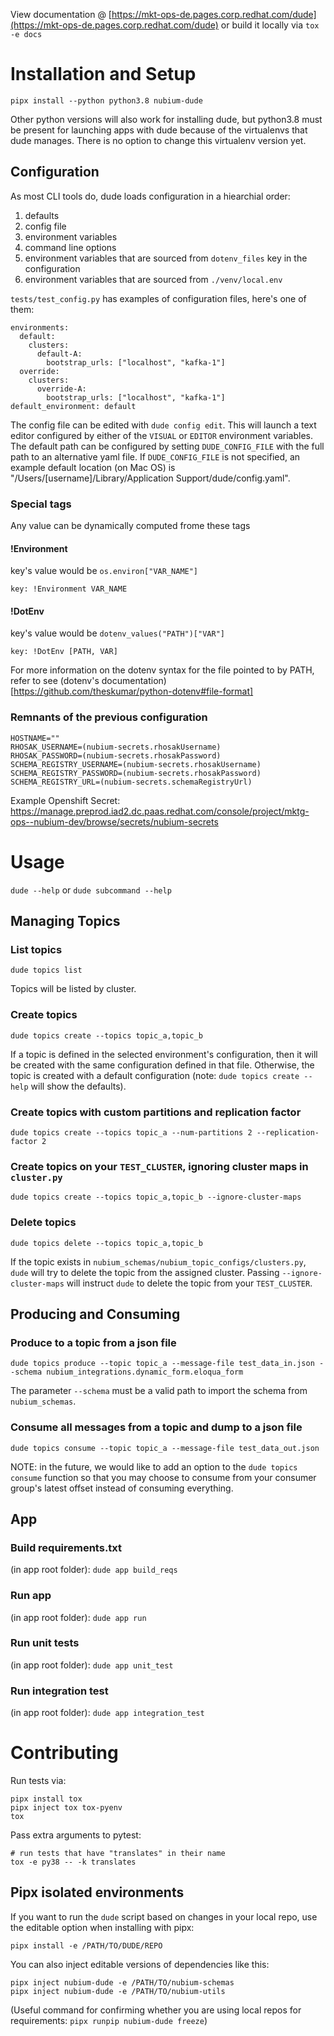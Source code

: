 View documentation @ [https://mkt-ops-de.pages.corp.redhat.com/dude](https://mkt-ops-de.pages.corp.redhat.com/dude) or
build it locally via `tox -e docs`

# Installation and Setup

```
pipx install --python python3.8 nubium-dude
```

Other python versions will also work for installing dude, but python3.8 must be present for launching apps with dude because of the virtualenvs that dude manages. There is no option to change this virtualenv version yet.

## Configuration

As most CLI tools do, dude loads configuration in a hiearchial order:
1. defaults
2. config file
3. environment variables
4. command line options
5. environment variables that are sourced from `dotenv_files` key in the configuration
6. environment variables that are sourced from `./venv/local.env`

`tests/test_config.py` has examples of configuration files, here's one of them:
```
environments:
  default:
    clusters:
      default-A:
        bootstrap_urls: ["localhost", "kafka-1"]
  override:
    clusters:
      override-A:
        bootstrap_urls: ["localhost", "kafka-1"]
default_environment: default
```
The config file can be edited with `dude config edit`. This will launch a text
editor configured by either of the `VISUAL` or `EDITOR` environment variables.
The default path can be configured by setting `DUDE_CONFIG_FILE` with the full
path to an alternative yaml file.
If `DUDE_CONFIG_FILE` is not specified, an example default location 
(on Mac OS) is "/Users/[username]/Library/Application Support/dude/config.yaml".


### Special tags
Any value can be dynamically computed frome these tags

#### !Environment
key's value would be `os.environ["VAR_NAME"]`
```
key: !Environment VAR_NAME
```

#### !DotEnv
key's value would be `dotenv_values("PATH")["VAR"]`
```
key: !DotEnv [PATH, VAR]
```
For more information on the dotenv syntax for the file pointed to by PATH, refer to see (dotenv's documentation)[https://github.com/theskumar/python-dotenv#file-format]

### Remnants of the previous configuration
```
HOSTNAME=""
RHOSAK_USERNAME=(nubium-secrets.rhosakUsername)
RHOSAK_PASSWORD=(nubium-secrets.rhosakPassword)
SCHEMA_REGISTRY_USERNAME=(nubium-secrets.rhosakUsername)
SCHEMA_REGISTRY_PASSWORD=(nubium-secrets.rhosakPassword)
SCHEMA_REGISTRY_URL=(nubium-secrets.schemaRegistryUrl)
```
Example Openshift Secret: https://manage.preprod.iad2.dc.paas.redhat.com/console/project/mktg-ops--nubium-dev/browse/secrets/nubium-secrets

# Usage

`dude --help` or `dude subcommand --help`

## Managing Topics

### List topics

`dude topics list`

Topics will be listed by cluster.

### Create topics

`dude topics create --topics topic_a,topic_b`

If a topic is defined in the selected environment's configuration, then it will be created with the same configuration
defined in that file. Otherwise, the topic is created with a default configuration (note: `dude topics create --help`
will show the defaults).

### Create topics with custom partitions and replication factor

`dude topics create --topics topic_a --num-partitions 2 --replication-factor 2`

### Create topics on your `TEST_CLUSTER`, ignoring cluster maps in `cluster.py`

`dude topics create --topics topic_a,topic_b --ignore-cluster-maps`

### Delete topics

`dude topics delete --topics topic_a,topic_b`

If the topic exists in `nubium_schemas/nubium_topic_configs/clusters.py`, `dude` will try to delete the topic from the
assigned cluster.  Passing `--ignore-cluster-maps` will instruct `dude` to delete the topic from your `TEST_CLUSTER`.

## Producing and Consuming

### Produce to a topic from a json file

`dude topics produce --topic topic_a --message-file test_data_in.json --schema nubium_integrations.dynamic_form.eloqua_form`

The parameter `--schema` must be a valid path to import the schema from `nubium_schemas`.

### Consume all messages from a topic and dump to a json file

`dude topics consume --topic topic_a --message-file test_data_out.json`

NOTE: in the future, we would like to add an option to the `dude topics consume` function so that you may choose to
consume from your consumer group's latest offset instead of consuming everything.

## App

### Build requirements.txt

(in app root folder): `dude app build_reqs`

### Run app

(in app root folder): `dude app run`

### Run unit tests

(in app root folder): `dude app unit_test`

### Run integration test

(in app root folder): `dude app integration_test`

# Contributing
Run tests via:
```
pipx install tox
pipx inject tox tox-pyenv
tox
```

Pass extra arguments to pytest:
```
# run tests that have "translates" in their name
tox -e py38 -- -k translates
```

## Pipx isolated environments
If you want to run the `dude` script based on changes in your local repo, use
the editable option when installing with pipx:
```
pipx install -e /PATH/TO/DUDE/REPO
```

You can also inject editable versions of dependencies like this:
```
pipx inject nubium-dude -e /PATH/TO/nubium-schemas
pipx inject nubium-dude -e /PATH/TO/nubium-utils
```
(Useful command for confirming whether you are using local repos for requirements: `pipx runpip nubium-dude freeze`)
